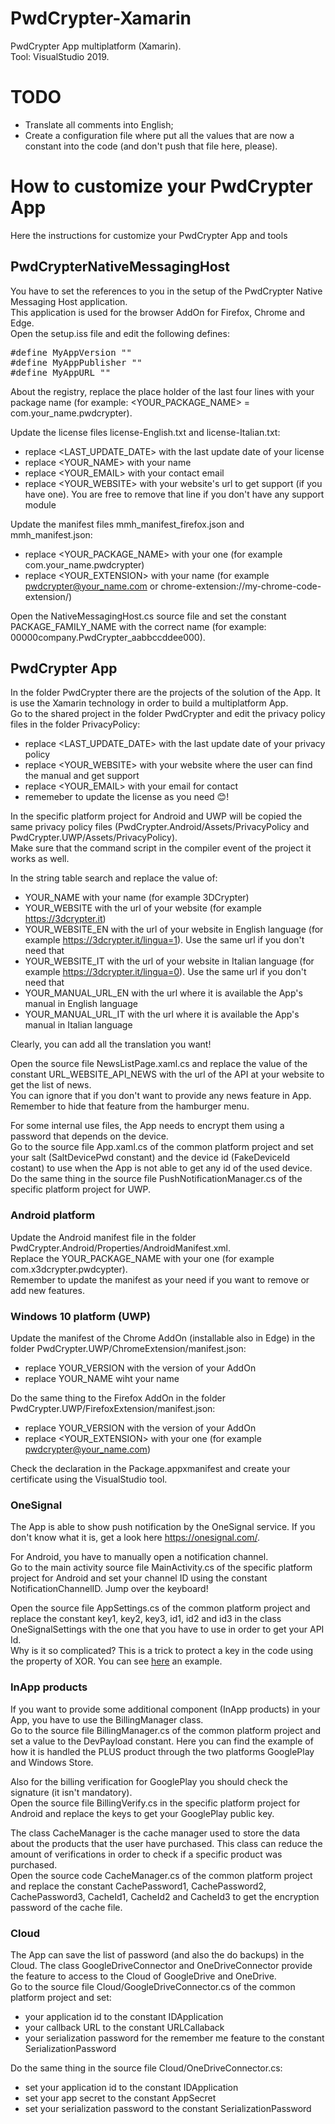 # PwdCrypter-Xamarin
PwdCrypter App multiplatform (Xamarin).  
Tool: VisualStudio 2019.

# TODO
- Translate all comments into English;
- Create a configuration file where put all the values that are now a constant into the code (and don't push that file here, please).

# How to customize your PwdCrypter App
Here the instructions for customize your PwdCrypter App and tools

## PwdCrypterNativeMessagingHost
You have to set the references to you in the setup of the PwdCrypter Native Messaging Host application.  
This application is used for the browser AddOn for Firefox, Chrome and Edge.  
Open the setup.iss file and edit the following defines:

<pre>
#define MyAppVersion "<YOUR_VERSION>"
#define MyAppPublisher "<YOUR_NAME>"
#define MyAppURL "<YOUR_WEBSITE>"
</pre>

About the registry, replace the place holder of the last four lines with your package name (for example: <YOUR_PACKAGE_NAME> = com.your_name.pwdcrypter).

Update the license files license-English.txt and license-Italian.txt:
- replace <LAST_UPDATE_DATE> with the last update date of your license
- replace <YOUR_NAME> with your name
- replace <YOUR_EMAIL> with your contact email
- replace <YOUR_WEBSITE> with your website's url to get support (if you have one). You are free to remove that line if you don't have any support module

Update the manifest files mmh_manifest_firefox.json and mmh_manifest.json:
- replace <YOUR_PACKAGE_NAME> with your one (for example com.your_name.pwdcrypter)
- replace <YOUR_EXTENSION> with your name (for example pwdcrypter@your_name.com or chrome-extension://my-chrome-code-extension/)

Open the NativeMessagingHost.cs source file and set the constant PACKAGE_FAMILY_NAME with the correct name (for example: 00000company.PwdCrypter_aabbccddee000).

## PwdCrypter App
In the folder PwdCrypter there are the projects of the solution of the App. It is use the Xamarin technology in order to build a multiplatform App.  
Go to the shared project in the folder PwdCrypter and edit the privacy policy files in the folder PrivacyPolicy:
- replace <LAST_UPDATE_DATE> with the last update date of your privacy policy
- replace <YOUR_WEBSITE> with your website where the user can find the manual and get support
- replace <YOUR_EMAIL> with your email for contact
- rememeber to update the license as you need :blush:!

In the specific platform project for Android and UWP will be copied the same privacy policy files (PwdCrypter.Android/Assets/PrivacyPolicy and PwdCrypter.UWP/Assets/PrivacyPolicy).  
Make sure that the command script in the compiler event of the project it works as well.

In the string table search and replace the value of:
- YOUR_NAME with your name (for example 3DCrypter)
- YOUR_WEBSITE with the url of your website (for example https://3dcrypter.it)
- YOUR_WEBSITE_EN with the url of your website in English language (for example https://3dcrypter.it/lingua=1). Use the same url if you don't need that
- YOUR_WEBSITE_IT with the url of your website in Italian language (for example https://3dcrypter.it/lingua=0). Use the same url if you don't need that
- YOUR_MANUAL_URL_EN with the url where it is available the App's manual in English language
- YOUR_MANUAL_URL_IT with the url where it is available the App's manual in Italian language

Clearly, you can add all the translation you want!

Open the source file NewsListPage.xaml.cs and replace the value of the constant URL_WEBSITE_API_NEWS with the url of the API at your website to get the list of news.  
You can ignore that if you don't want to provide any news feature in App. Remember to hide that feature from the hamburger menu.

For some internal use files, the App needs to encrypt them using a password that depends on the device.  
Go to the source file App.xaml.cs of the common platform project and set your salt (SaltDevicePwd constant) and the device id (FakeDeviceId costant) to use when the App is not able to get any id of the used device.  
Do the same thing in the source file PushNotificationManager.cs of the specific platform project for UWP.

### Android platform
Update the Android manifest file in the folder PwdCrypter.Android/Properties/AndroidManifest.xml.  
Replace the YOUR_PACKAGE_NAME with your one (for example com.x3dcrypter.pwdcypter).  
Remember to update the manifest as your need if you want to remove or add new features.

### Windows 10 platform (UWP)
Update the manifest of the Chrome AddOn (installable also in Edge) in the folder PwdCrypter.UWP/ChromeExtension/manifest.json:
- replace YOUR_VERSION with the version of your AddOn
- replace YOUR_NAME wiht your name

Do the same thing to the Firefox AddOn in the folder PwdCrypter.UWP/FirefoxExtension/manifest.json:
- replace YOUR_VERSION with the version of your AddOn
- replace <YOUR_EXTENSION> with your one (for example pwdcrypter@your_name.com)

Check the declaration in the Package.appxmanifest and create your certificate using the VisualStudio tool.

### OneSignal
The App is able to show push notification by the OneSignal service. If you don't know what it is, get a look here <A HREF="https://onesignal.com/">https://onesignal.com/</A>.

For Android, you have to manually open a notification channel.  
Go to the main activity source file MainActivity.cs of the specific platform project for Android and set your channel ID using the constant NotificationChannelID. Jump over the keyboard!

Open the source file AppSettings.cs of the common platform project and replace the constant key1, key2, key3, id1, id2 and id3 in the class OneSignalSettings with the one that you have to use in order to get your API Id.  
Why is it so complicated? This is a trick to protect a key in the code using the property of XOR. You can see <A HREF="https://stackoverflow.com/questions/11671865/how-to-protect-google-play-public-key-when-doing-inapp-billing">here</A> an example.

### InApp products
If you want to provide some additional component (InApp products) in your App, you have to use the BillingManager class.  
Go to the source file BillingManager.cs of the common platform project and set a value to the DevPayload constant. Here you can find the example of how it is handled the PLUS product through the two platforms GooglePlay and Windows Store.

Also for the billing verification for GooglePlay you should check the signature (it isn't mandatory).  
Open the source file BillingVerify.cs in the specific platform project for Android and replace the keys to get your GooglePlay public key.

The class CacheManager is the cache manager used to store the data about the products that the user have purchased. This class can reduce the amount of verifications in order to check if a specific product was purchased.  
Open the source code CacheManager.cs of the common platform project and replace the constant CachePassword1, CachePassword2, CachePassword3, CacheId1, CacheId2 and CacheId3 to get the encryption password of the cache file.

### Cloud
The App can save the list of password (and also the do backups) in the Cloud.
The class GoogleDriveConnector and OneDriveConnector provide the feature to access to the Cloud of GoogleDrive and OneDrive.  
Go to the source file Cloud/GoogleDriveConnector.cs of the common platform project and set:
- your application id to the constant IDApplication
- your callback URL to the constant URLCallaback
- your serialization password for the remember me feature to the constant SerializationPassword

Do the same thing in the source file Cloud/OneDriveConnector.cs:
- set your application id to the constant IDApplication
- set your app secret to the constant AppSecret
- set your serialization password to the constant SerializationPassword